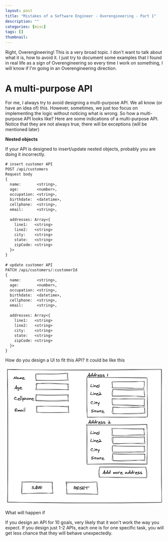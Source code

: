 ```yaml
---
layout: post
title: "Mistakes of a Software Engineer - Overengineering - Part 1"
description: ""
categories: [misc]
tags: []
thumbnail:
---
```


Right, Overengineering! This is a very broad topic. I don't want to talk about what it is, how to
avoid it. I just try to document some examples that I found in real life as a sign of
Overengineering so every time I work on something, I will know if I'm going in an Overengineering
direction.

# A multi-purpose API

For me, I always try to avoid designing a multi-purpose API. We all know (or have an idea of) this.
However, sometimes, we just too focus on implementing the logic without noticing what is wrong. So
how a multi-purpose API looks like? Here are some indications of a multi-purpose API. Notice that
they are not always true, there will be exceptions (will be mentioned later)

**Nested objects**

If your API is designed to insert/update nested objects, probably you are doing it incorrectly.

```
# insert customer API
POST /api/customers
Request body
{
  name:       <string>,
  age:        <number>,
  occupation: <string>,
  birthdate:  <datetime>,
  cellphone:  <string>,
  email:      <string>,

  addresses: Array<{
    line1:   <string>
    line2:   <string>
    city:    <string>
    state:   <string>
    zipCode: <string>
  }>
}

# update customer API
PATCH /api/customers/:customerId
{
  name:       <string>,
  age:        <number>,
  occupation: <string>,
  birthdate:  <datetime>,
  cellphone:  <string>,
  email:      <string>,

  addresses: Array<{
    line1:   <string>
    line2:   <string>
    city:    <string>
    state:   <string>
    zipCode: <string>
  }>
}
```

How do you design a UI to fit this API? It could be like this

![Design](/files/2021-05-09-mistakes-of-software-developer-overengineering/multi-purpose-api-1.png)

What will happen if 

If you design an API for 10 goals, very
likely that it won't work the way you expect. If you design just 1-2 APIs, each one is for one
specific task, you will get less chance that they will behave unexpectedly.


